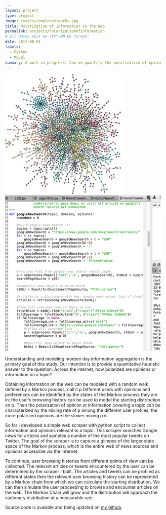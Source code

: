 ```yaml
---
layout: project
type: project
image: images/complexnetworks.jpg
title: Polarization of Information on the Web
permalink: projects/PolarizationOfInformation
# All dates must be YYYY-MM-DD format!
date: 2017-08-01
labels:
  - Python
  - MySql
summary: A work in progress) Can we quantify the polarization of opinions and information surrounding a topic on the web?
---
```


<div class="ui small rounded images">
  <img class="ui image" src="../images/complexnetworks.jpg">
  <img class="ui image" src="../images/sourcecode.png">
</div>

Understanding and modeling modern day information aggregation is the primary goal of this study. Our intention is to provide a quantitative heuristic answer to the question:  Across the internet, how polarized are opinions or information on a topic?

Obtaining information on the web can be modeled with a random walk defined by a Markov process, call it p.Different users with opinions and preferences can be identified by the states of the Markov process they are in; the user’s browsing history can be used to model the starting distribution on p.  Then the polarization of opinion or information covering a topic can be characterized by the mixing rate of p among the different user profiles; the more polarized opinions are the slower mixing p is.

So far I developed a simple web scraper with python script to collect information and opinions relevant to a topic.  This scraper searches Google news for articles and samples a number of the most popular tweets on Twitter.  The goal of the scraper is to capture a glimpse of the larger state space of the Markov process, which is the entire web of news sources and opinions accessible via the internet.

To continue, user browsing histories from different points of view can be collected.  The relevant articles or tweets encountered by the user can be determined by the scraper I built.  The articles and tweets can be profiled as different states then the relevant user browsing history can be represented by a Markov chain from which we can calculate the starting distribution. We can then simulate the user proceeding to browse and encounter articles on the web.  The Markov Chain will grow and the distribution will approach the stationary distribution at a measurable rate.


Source code is avaiable and being updated on [my github](https://github.com/dickensc/PolarizationOfInformation).



